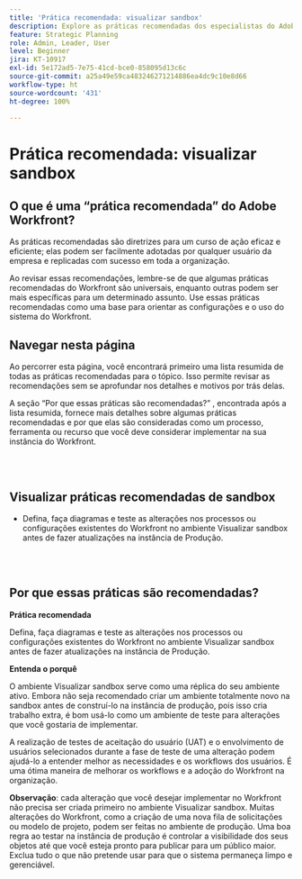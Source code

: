 ```yaml
---
title: 'Prática recomendada: visualizar sandbox'
description: Explore as práticas recomendadas dos especialistas do Adobe Workfront para configurar, gerenciar e usar o ambiente de pré-visualização da sandbox para Workfront.
feature: Strategic Planning
role: Admin, Leader, User
level: Beginner
jira: KT-10917
exl-id: 5e172ad5-7e75-41cd-bce0-858095d13c6c
source-git-commit: a25a49e59ca483246271214886ea4dc9c10e8d66
workflow-type: ht
source-wordcount: '431'
ht-degree: 100%

---
```


# Prática recomendada: visualizar sandbox

## O que é uma “prática recomendada” do Adobe Workfront?

As práticas recomendadas são diretrizes para um curso de ação eficaz e eficiente; elas podem ser facilmente adotadas por qualquer usuário da empresa e replicadas com sucesso em toda a organização.

Ao revisar essas recomendações, lembre-se de que algumas práticas recomendadas do Workfront são universais, enquanto outras podem ser mais específicas para um determinado assunto. Use essas práticas recomendadas como uma base para orientar as configurações e o uso do sistema do Workfront.

## Navegar nesta página

Ao percorrer esta página, você encontrará primeiro uma lista resumida de todas as práticas recomendadas para o tópico. Isso permite revisar as recomendações sem se aprofundar nos detalhes e motivos por trás delas.

A seção “Por que essas práticas são recomendadas?” , encontrada após a lista resumida, fornece mais detalhes sobre algumas práticas recomendadas e por que elas são consideradas como um processo, ferramenta ou recurso que você deve considerar implementar na sua instância do Workfront.

</br>
</br>

## Visualizar práticas recomendadas de sandbox

* Defina, faça diagramas e teste as alterações nos processos ou configurações existentes do Workfront no ambiente Visualizar sandbox antes de fazer atualizações na instância de Produção.

</br>
</br>

## Por que essas práticas são recomendadas?

**Prática recomendada**

Defina, faça diagramas e teste as alterações nos processos ou configurações existentes do Workfront no ambiente Visualizar sandbox antes de fazer atualizações na instância de Produção.

**Entenda o porquê**

O ambiente Visualizar sandbox serve como uma réplica do seu ambiente ativo. Embora não seja recomendado criar um ambiente totalmente novo na sandbox antes de construí-lo na instância de produção, pois isso cria trabalho extra, é bom usá-lo como um ambiente de teste para alterações que você gostaria de implementar.

A realização de testes de aceitação do usuário (UAT) e o envolvimento de usuários selecionados durante a fase de teste de uma alteração podem ajudá-lo a entender melhor as necessidades e os workflows dos usuários. É uma ótima maneira de melhorar os workflows e a adoção do Workfront na organização.


**Observação**: cada alteração que você desejar implementar no Workfront não precisa ser criada primeiro no ambiente Visualizar sandbox. Muitas alterações do Workfront, como a criação de uma nova fila de solicitações ou modelo de projeto, podem ser feitas no ambiente de produção. Uma boa regra ao testar na instância de produção é controlar a visibilidade dos seus objetos até que você esteja pronto para publicar para um público maior. Exclua tudo o que não pretende usar para que o sistema permaneça limpo e gerenciável.

